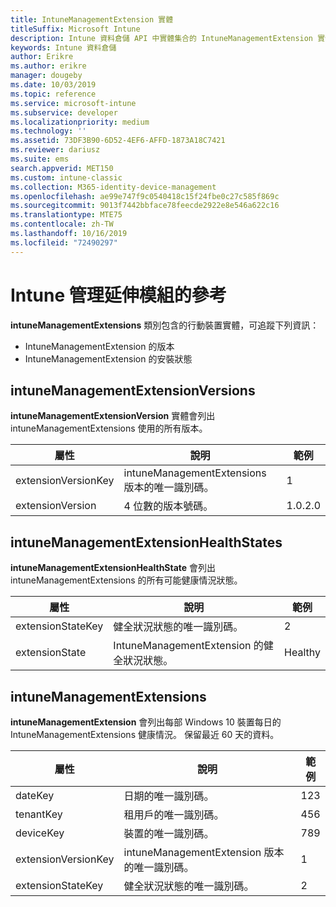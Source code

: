 ```yaml
---
title: IntuneManagementExtension 實體
titleSuffix: Microsoft Intune
description: Intune 資料倉儲 API 中實體集合的 IntuneManagementExtension 實體類別參考主題。
keywords: Intune 資料倉儲
author: Erikre
ms.author: erikre
manager: dougeby
ms.date: 10/03/2019
ms.topic: reference
ms.service: microsoft-intune
ms.subservice: developer
ms.localizationpriority: medium
ms.technology: ''
ms.assetid: 73DF3B90-6D52-4EF6-AFFD-1873A18C7421
ms.reviewer: dariusz
ms.suite: ems
search.appverid: MET150
ms.custom: intune-classic
ms.collection: M365-identity-device-management
ms.openlocfilehash: ae99e747f9c0540418c15f24fbe0c27c585f869c
ms.sourcegitcommit: 9013f7442bbface78feecde2922e8e546a622c16
ms.translationtype: MTE75
ms.contentlocale: zh-TW
ms.lasthandoff: 10/16/2019
ms.locfileid: "72490297"
---
```

# <a name="reference-for-intune-management-extensions"></a>Intune 管理延伸模組的參考

**intuneManagementExtensions** 類別包含的行動裝置實體，可追蹤下列資訊：

- IntuneManagementExtension 的版本
- IntuneManagementExtension 的安裝狀態

## <a name="intunemanagementextensionversions"></a>intuneManagementExtensionVersions

**intuneManagementExtensionVersion** 實體會列出 intuneManagementExtensions 使用的所有版本。

| 屬性  | 說明 | 範例 |
|---------|------------|--------|
| extensionVersionKey |intuneManagementExtensions 版本的唯一識別碼。 | 1 |
| extensionVersion |4 位數的版本號碼。 |1.0.2.0 |

## <a name="intunemanagementextensionhealthstates"></a>intuneManagementExtensionHealthStates

**intuneManagementExtensionHealthState** 會列出 intuneManagementExtensions 的所有可能健康情況狀態。

| 屬性  | 說明 | 範例 |
|---------|------------|--------|
| extensionStateKey |健全狀況狀態的唯一識別碼。 | 2 |
| extensionState |IntuneManagementExtension 的健全狀況狀態。 | Healthy |

## <a name="intunemanagementextensions"></a>intuneManagementExtensions

**intuneManagementExtension** 會列出每部 Windows 10 裝置每日的 IntuneManagementExtensions 健康情況。
保留最近 60 天的資料。 


|      屬性       |                         說明                         | 範例 |
|---------------------|-------------------------------------------------------------|---------|
|       dateKey       |               日期的唯一識別碼。                |   123   |
|      tenantKey      |              租用戶的唯一識別碼。               |   456   |
|      deviceKey      |              裝置的唯一識別碼。               |   789   |
| extensionVersionKey | intuneManagementExtension 版本的唯一識別碼。 |    1    |
|  extensionStateKey  |             健全狀況狀態的唯一識別碼。              |    2    |

